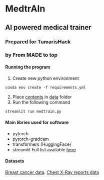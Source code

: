 # MedtrAIn
## AI powered medical trainer
### Prepared for TumarisHack
### by From MADE to top


#### Running the program
1. Create new python environment
```
conda env create -f requirements.yml
```
2. Place [contents](https://www.kaggle.com/code/tanvirrahmanornob/breast-cancer-detection/data) in [data](data/) folder
3. Run the following command
```
streamlit run medtrain.py
```


#### Main libries used for software
- pytorch
- pytorch-gradcam
- transformers (HuggingFace)
- streamlit
Full list available [here](requirements.yml)


#### Datasets
[Breast cancer data](https://www.kaggle.com/code/tanvirrahmanornob/breast-cancer-detection/data).
[Chest X-Ray reports data](https://physionet.org/content/mimic-cxr/2.0.0/)